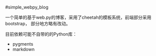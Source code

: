 #simple_webpy_blog

一个简单的基于web.py的博客，采用了cheetah的模板系统，前端部分采用bootstrap，
部分地方略有改动。  


目前依赖可能不自带的的Python库：  

- pygments
- markdown 
